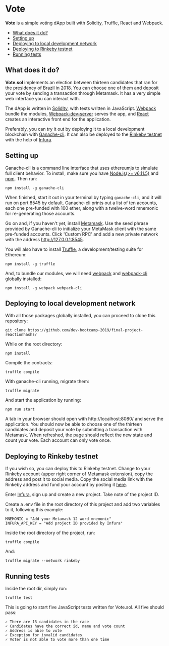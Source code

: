 # Vote

**Vote** is a simple voting dApp built with Solidity, Truffle, React and Webpack. 
  
  - [What does it do?](#what-does-it-do)
  - [Setting up](#setting-up)
  - [Deploying to local development network](#deploying-to-local-development-network)
  - [Deploying to Rinkeby testnet](#deploying-to-rinkeby-testnet)
  - [Running tests](#running-tests)

## What does it do?

**Vote.sol** implements an election between thirteen candidates that ran for the presidency of Brazil in 2018. You can choose one of them and deposit your vote by sending a transaction through Metamask. It has a very simple web interface you can interact with.

The dApp is written in [Solidity](https://solidity.readthedocs.io/en/v0.5.0/index.html), with tests written in JavaScript. [Webpack](https://webpack.js.org/) bundle the modules, [Webpack-dev-server](https://github.com/webpack/webpack-dev-server) serves the app, and [React](https://reactjs.org/) creates an interactive front end for the application.

Preferably, you can try it out by deploying it to a local development blockchain with [Ganache-cli](https://github.com/trufflesuite/ganache-cli). It can also be deployed to the [Rinkeby testnet](https://rinkeby.etherscan.io) with the help of [Infura](https://infura.io/).

## Setting up

Ganache-cli is a command line interface that uses ethereumjs to simulate full client behavior. To install, make sure you have [Node.js(>= v6.11.5)](https://nodejs.org/en/) and [npm](https://www.npmjs.com/). Then run:

```
npm install -g ganache-cli
```

When finished, start it out in your terminal by typing `ganache-cli`, and it will run on port 8545 by default. Ganache-cli prints out a list of ten accounts, each one pre-funded with 100 ether, along with a twelve-word mnemonic for re-generating those accounts. 

Go on and, if you haven't yet, install [Metamask](https://metamask.io/). Use the seed phrase provided by Ganache-cli to initialize your MetaMask client with the same pre-funded accounts. Click 'Custom RPC' and add a new private network with the address http://127.0.0.1:8545.

You will also have to install [Truffle](https://www.truffleframework.com/), a development/testing suite for Ethereum:

```
npm install -g truffle
```

And, to bundle our modules, we will need [webpack](https://webpack.js.org/) and [webpack-cli](https://www.npmjs.com/package/webpack-cli) globally installed:

```
npm install -g webpack webpack-cli
```

## Deploying to local development network

With all those packages globally installed, you can proceed to clone this repository:

```
git clone https://github.com/dev-bootcamp-2019/final-project-reactionhashs/
```

While on the root directory:

```
npm install
```

Compile the contracts:

```
truffle compile
```

With ganache-cli running, migrate them:

```
truffle migrate 
```

And start the application by running:

```
npm run start
```

A tab in your browser should open with http://localhost:8080/ and serve the application. You should now be able to choose one of the thirteen candidates and deposit your vote by submitting a transaction with Metamask. When refreshed, the page should reflect the new state and count your vote. Each account can only vote once.

## Deploying to Rinkeby testnet

If you wish so, you can deploy this to Rinkeby testnet. Change to your Rinkeby account (upper right corner of Metamask extension), copy the address and post it to social media. Copy the social media link with the Rinkeby address and fund your account by posting it [here](https://faucet.rinkeby.io/). 

Enter [Infura](https://infura.io/), sign up and create a new project. Take note of the project ID.

Create a .env file in the root directory of this project and add two variables to it, following this example:

```
MNEMONIC = "Add your Metamask 12 word mnemonic"
INFURA_API_KEY = "Add project ID provided by Infura"
```

Inside the root directory of the project, run: 

```
truffle compile 
```

And:

```
truffle migrate --network rinkeby
```

## Running tests

Inside the root dir, simply run:

```
truffle test
```

This is going to start five JavaScript tests written for Vote.sol. All five should pass:

```
✓ There are 13 candidates in the race
✓ Candidates have the correct id, name and vote count
✓ Address is able to vote
✓ Exception for invalid candidates
✓ Voter is not able to vote more than one time
```